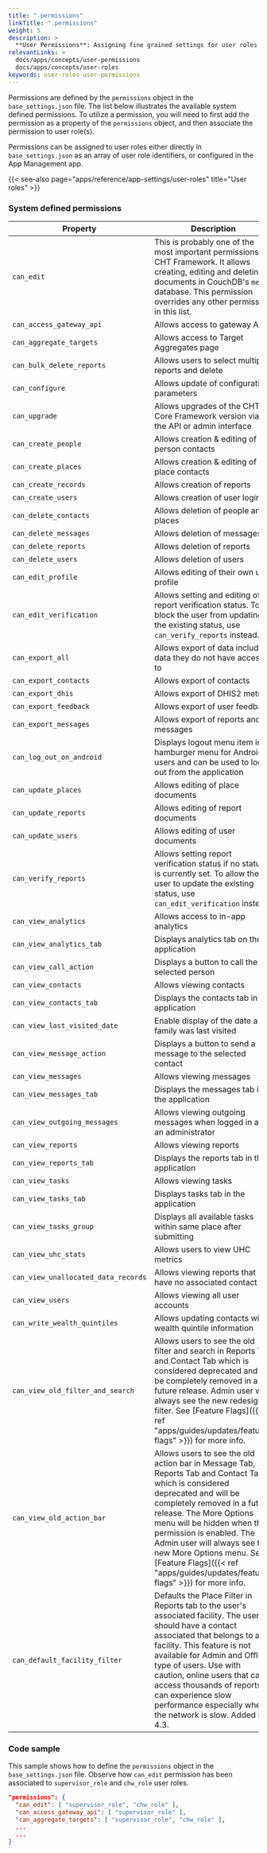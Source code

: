 ```yaml
---
title: ".permissions"
linkTitle: ".permissions"
weight: 5
description: >
  **User Permissions**: Assigning fine grained settings for user roles
relevantLinks: >
  docs/apps/concepts/user-permissions
  docs/apps/concepts/user-roles
keywords: user-roles user-permissions
---
```


Permissions are defined by the `permissions` object in the `base_settings.json` file. The list below illustrates the available system defined permissions. To utilize a permission, you will need to first add the permission as a property of the `permissions` object, and then associate the permission to user role(s).

Permissions can be assigned to user roles either directly in `base_settings.json` as an array of user role identifiers, or configured in the App Management app.

{{< see-also page="apps/reference/app-settings/user-roles" title="User roles" >}}

### System defined permissions

|Property| Description                                                                                                                                                                                                                                                                                                                                                                               |
|-------|-------------------------------------------------------------------------------------------------------------------------------------------------------------------------------------------------------------------------------------------------------------------------------------------------------------------------------------------------------------------------------------------|
| `can_edit` | This is probably one of the most important permissions in CHT Framework. It allows creating, editing and deleting documents in CouchDB's `medic` database. This permission overrides any other permission in this list.                                                                                                                                                                   |
| `can_access_gateway_api` | Allows access to gateway API                                                                                                                                                                                                                                                                                                                                                              |
| `can_aggregate_targets` | Allows access to Target Aggregates page                                                                                                                                                                                                                                                                                                                                                   |
| `can_bulk_delete_reports` | Allows users to select multiple reports and delete                                                                                                                                                                                                                                                                                                                                        |
| `can_configure` | Allows update of configuration parameters                                                                                                                                                                                                                                                                                                                                                 |
| `can_upgrade` | Allows upgrades of the CHT Core Framework version via the API or admin interface                                                                                                                                                                                                                                                                                                          |
| `can_create_people` | Allows creation & editing of person contacts                                                                                                                                                                                                                                                                                                                                              |
| `can_create_places` | Allows creation & editing of place contacts                                                                                                                                                                                                                                                                                                                                               |
| `can_create_records` | Allows creation of reports                                                                                                                                                                                                                                                                                                                                                                |
| `can_create_users` | Allows creation of user logins                                                                                                                                                                                                                                                                                                                                                            |
| `can_delete_contacts` | Allows deletion of people and places                                                                                                                                                                                                                                                                                                                                                      |
| `can_delete_messages` | Allows deletion of messages                                                                                                                                                                                                                                                                                                                                                               |
| `can_delete_reports` | Allows deletion of reports                                                                                                                                                                                                                                                                                                                                                                |
| `can_delete_users` | Allows deletion of users                                                                                                                                                                                                                                                                                                                                                                  |
| `can_edit_profile` | Allows editing of their own user profile                                                                                                                                                                                                                                                                                                                                                  |
| `can_edit_verification` | Allows setting and editing of report verification status. To block the user from updating the existing status, use `can_verify_reports` instead.                                                                                                                                                                                                                                          |
| `can_export_all` | Allows export of data including data they do not have access to                                                                                                                                                                                                                                                                                                                           |
| `can_export_contacts` | Allows export of contacts                                                                                                                                                                                                                                                                                                                                                                 |
| `can_export_dhis` | Allows export of DHIS2 metrics                                                                                                                                                                                                                                                                                                                                                            |
| `can_export_feedback` | Allows export of user feedback                                                                                                                                                                                                                                                                                                                                                            |
| `can_export_messages` | Allows export of reports and messages                                                                                                                                                                                                                                                                                                                                                     |
| `can_log_out_on_android` | 	Displays logout menu item in hamburger menu for Android users and can be used to log out from the application                                                                                                                                                                                                                                                                            |
| `can_update_places` | Allows editing of place documents                                                                                                                                                                                                                                                                                                                                                         |
| `can_update_reports` | Allows editing of report documents                                                                                                                                                                                                                                                                                                                                                        |
| `can_update_users` | Allows editing of user documents                                                                                                                                                                                                                                                                                                                                                          |
| `can_verify_reports` | Allows setting report verification status if no status is currently set. To allow the user to update the existing status, use `can_edit_verification` instead.                                                                                                                                                                                                                            |
| `can_view_analytics` | Allows access to in-app analytics                                                                                                                                                                                                                                                                                                                                                         |
| `can_view_analytics_tab` | Displays analytics tab on the application                                                                                                                                                                                                                                                                                                                                                 |
| `can_view_call_action` | Displays a button to call the selected person                                                                                                                                                                                                                                                                                                                                             |
| `can_view_contacts` | Allows viewing contacts                                                                                                                                                                                                                                                                                                                                                                   |
| `can_view_contacts_tab` | 	Displays the contacts tab in the application                                                                                                                                                                                                                                                                                                                                             |
| `can_view_last_visited_date` | Enable display of the date a family was last visited                                                                                                                                                                                                                                                                                                                                      |
| `can_view_message_action` | 	Displays a button to send a message to the selected contact                                                                                                                                                                                                                                                                                                                              |
| `can_view_messages` | Allows viewing messages                                                                                                                                                                                                                                                                                                                                                                   |
| `can_view_messages_tab` | 	Displays the messages tab in the application                                                                                                                                                                                                                                                                                                                                             |
| `can_view_outgoing_messages` | Allows viewing outgoing messages when logged in as an administrator                                                                                                                                                                                                                                                                                                                       |
| `can_view_reports` | Allows viewing reports                                                                                                                                                                                                                                                                                                                                                                    |
| `can_view_reports_tab` | Displays the reports tab in the application                                                                                                                                                                                                                                                                                                                                               |
| `can_view_tasks` | Allows viewing tasks                                                                                                                                                                                                                                                                                                                                                                      |
| `can_view_tasks_tab` | Displays tasks tab in the application                                                                                                                                                                                                                                                                                                                                                     |
| `can_view_tasks_group` | Displays all available tasks within same place after submitting                                                                                                                                                                                                                                                                                                                           |
| `can_view_uhc_stats` | Allows users to view UHC metrics                                                                                                                                                                                                                                                                                                                                                          |
| `can_view_unallocated_data_records` | Allows viewing reports that have no associated contact                                                                                                                                                                                                                                                                                                                                    |
| `can_view_users` | Allows viewing all user accounts                                                                                                                                                                                                                                                                                                                                                          |
| `can_write_wealth_quintiles` | Allows updating contacts with wealth quintile information                                                                                                                                                                                                                                                                                                                                 |
| `can_view_old_filter_and_search` | Allows users to see the old filter and search in Reports Tab and Contact Tab which is considered deprecated and will be completely removed in a future release. Admin user will always see the new redesigned filter. See [Feature Flags]({{< ref "apps/guides/updates/feature-flags" >}}) for more info.                                                                                 |
| `can_view_old_action_bar` | Allows users to see the old action bar in Message Tab, Reports Tab and Contact Tab which is considered deprecated and will be completely removed in a future release. The More Options menu will be hidden when this permission is enabled. The Admin user will always see the new More Options menu. See [Feature Flags]({{< ref "apps/guides/updates/feature-flags" >}}) for more info. |
| `can_default_facility_filter` | Defaults the Place Filter in Reports tab to the user's associated facility. The user should have a contact associated that belongs to a facility. This feature is not available for Admin and Offline type of users. Use with caution, online users that can access thousands of reports can experience slow performance especially where the network is slow. Added in 4.3.  |

### Code sample
This sample shows how to define the `permissions` object in the `base_settings.json` file. Observe how `can_edit` permission has been associated to `supervisor_role` and `chw_role` user roles.
```json
"permissions": {
  "can_edit": [ "supervisor_role", "chw_role" ],
  "can_access_gateway_api": [ "supervisor_role" ],
  "can_aggregate_targets": [ "supervisor_role", "chw_role" ],
  ...
  ...
}
```
